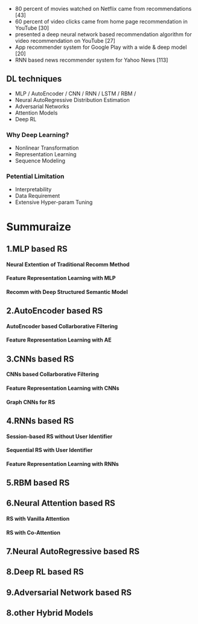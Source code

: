 - 80 percent of movies watched on Netflix came from recommendations [43]
- 60 percent of video clicks came from home page recommendation in YouTube [30]
- presented a deep neural network based recommendation algorithm for video recommendation on YouTube [27] 
- App recommender system for Google Play with a wide & deep model [20]
- RNN based news recommender system for Yahoo News [113]

## DL techniques
- MLP / AutoEncoder / CNN / RNN / LSTM / RBM / 
- Neural AutoRegressive Distribution Estimation
- Adversarial Networks
- Attention Models
- Deep RL

### Why Deep Learning?
- Nonlinear Transformation
- Representation Learning
- Sequence Modeling

### Petential Limitation
- Interpretability
- Data Requirement
- Extensive Hyper-param Tuning

# Summuraize
## 1.MLP based RS
#### Neural Extention of Traditional Recomm Method
#### Feature Representation Learning with MLP
#### Recomm with Deep Structured Semantic Model

 
## 2.AutoEncoder based RS
#### AutoEncoder based Collarborative Filtering
#### Feature Representation Learning with AE

## 3.CNNs based RS
#### CNNs based Collarborative Filtering
#### Feature Representation Learning with CNNs
#### Graph CNNs for RS

## 4.RNNs based RS
#### Session-based RS without User Identifier
#### Sequential RS with User Identifier
#### Feature Representation Learning with RNNs

## 5.RBM based RS

## 6.Neural Attention based RS
#### RS with Vanilla Attention
#### RS with Co-Attention

## 7.Neural AutoRegressive based RS
## 8.Deep RL based RS
## 9.Adversarial Network based RS

## 8.other Hybrid Models
